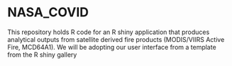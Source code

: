 # NASA_COVID
This repository holds R code for an R shiny application that produces analytical outputs from satellite derived fire products (MODIS/VIIRS Active Fire, MCD64A1).
We will be adopting our user interface from a template from the R shiny gallery 
